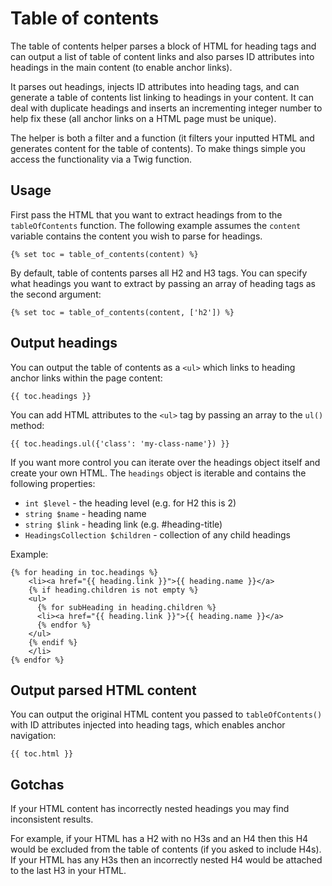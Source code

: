 # Table of contents

The table of contents helper parses a block of HTML for heading tags and can output a list of table of content links and 
also parses ID attributes into headings in the main content (to enable anchor links). 

It parses out headings, injects ID attributes into heading tags, and can generate a table of contents list linking to 
headings in your content. It can deal with duplicate headings and inserts an incrementing integer number to help fix 
these (all anchor links on a HTML page must be unique). 

The helper is both a filter and
a function (it filters your inputted HTML and generates content for the table of contents). To make things simple you
access the functionality via a Twig function.

## Usage

First pass the HTML that you want to extract headings from to the `tableOfContents` function.
The following example assumes the `content` variable contains the content you wish to parse for headings.


```twig
{% set toc = table_of_contents(content) %}
```

By default, table of contents parses all H2 and H3 tags. You can specify what headings you want to extract
by passing an array of heading tags as the second argument:

```twig
{% set toc = table_of_contents(content, ['h2']) %}
```

## Output headings

You can output the table of contents as a `<ul>` which links to heading anchor links within the page content: 

```twig
{{ toc.headings }}
```

You can add HTML attributes to the `<ul>` tag by passing an array to the `ul()` method:

```twig
{{ toc.headings.ul({'class': 'my-class-name'}) }}
```

If you want more control you can iterate over the headings object itself and create your own HTML. The `headings` object
is iterable and contains the following properties:

* `int $level` - the heading level (e.g. for H2 this is 2)
* `string $name` - heading name
* `string $link` - heading link (e.g. #heading-title)
* `HeadingsCollection $children` - collection of any child headings 

Example:

```twig
{% for heading in toc.headings %}
    <li><a href="{{ heading.link }}">{{ heading.name }}</a>
    {% if heading.children is not empty %}
    <ul>
      {% for subHeading in heading.children %}
      <li><a href="{{ heading.link }}">{{ heading.name }}</a>
      {% endfor %}
    </ul>
    {% endif %}
    </li>
{% endfor %}
```

## Output parsed HTML content

You can output the original HTML content you passed to `tableOfContents()` with ID attributes injected into 
heading tags, which enables anchor navigation:

```twig
{{ toc.html }}
```

## Gotchas

If your HTML content has incorrectly nested headings you may find inconsistent results. 

For example, if your HTML has a H2 with no H3s and an H4 then this H4 would be excluded from the table of
contents (if you asked to include H4s). If your HTML has any H3s then an incorrectly 
nested H4 would be attached to the last H3 in your HTML.